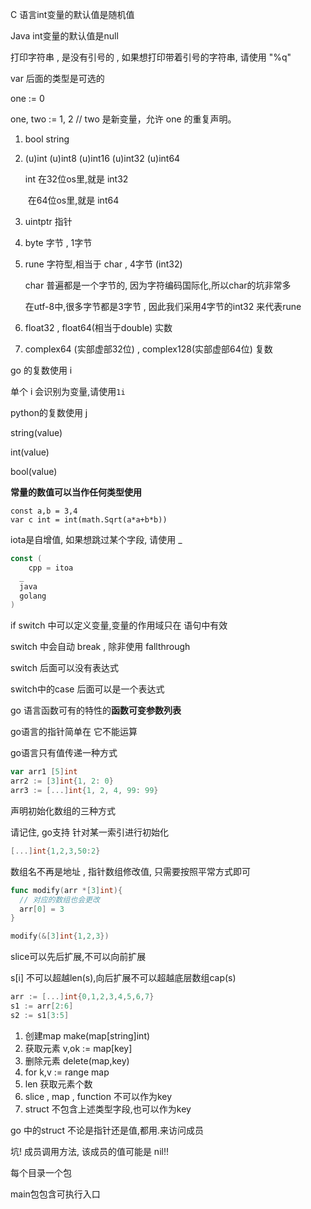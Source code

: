 C 语言int变量的默认值是随机值

Java int变量的默认值是null



打印字符串 , 是没有引号的 , 如果想打印带着引号的字符串, 请使用 "%q"



var 后面的类型是可选的



one := 0

one, two := 1, 2	// two 是新变量，允许 one 的重复声明。





1. bool string

2. (u)int (u)int8 (u)int16 (u)int32 (u)int64

   int 在32位os里,就是 int32

   ​    在64位os里,就是 int64

3. uintptr 指针

4. byte 字节 , 1字节

5. rune 字符型,相当于 char , 4字节 (int32)

   char 普遍都是一个字节的, 因为字符编码国际化,所以char的坑非常多

   在utf-8中,很多字节都是3字节 , 因此我们采用4字节的int32 来代表rune

6. float32 , float64(相当于double)  实数

7. complex64 (实部虚部32位) , complex128(实部虚部64位) 复数

go 的复数使用 i 

单个 i 会识别为变量,请使用`1i`



python的复数使用 j



string(value)

int(value)

bool(value)



**常量的数值可以当作任何类型使用**

```
const a,b = 3,4
var c int = int(math.Sqrt(a*a+b*b))
```



iota是自增值, 如果想跳过某个字段, 请使用 _

```go
const (
	cpp = itoa
  _
  java 
  golang
)
```



if switch 中可以定义变量,变量的作用域只在 语句中有效

switch 中会自动 break , 除非使用 fallthrough

switch 后面可以没有表达式

switch中的case 后面可以是一个表达式



go 语言函数可有的特性的**函数可变参数列表**



go语言的指针简单在 它不能运算



go语言只有值传递一种方式



```go
var arr1 [5]int
arr2 := [3]int{1, 2: 0}
arr3 := [...]int{1, 2, 4, 99: 99}
```

声明初始化数组的三种方式

请记住, go支持 针对某一索引进行初始化

```go
[...]int{1,2,3,50:2}
```



数组名不再是地址 , 指针数组修改值, 只需要按照平常方式即可

```go
func modify(arr *[3]int){
  // 对应的数组也会更改
  arr[0] = 3
}

modify(&[3]int{1,2,3})

```



slice可以先后扩展,不可以向前扩展

s[i] 不可以超越len(s),向后扩展不可以超越底层数组cap(s)

```go
arr := [...]int{0,1,2,3,4,5,6,7}
s1 := arr[2:6]
s2 := s1[3:5]
```



1. 创建map make(map[string]int)
2. 获取元素 v,ok := map[key]
3. 删除元素 delete(map,key)
4. for k,v := range map
5. len 获取元素个数
6. slice , map , function 不可以作为key
7. struct 不包含上述类型字段,也可以作为key



go 中的struct 不论是指针还是值,都用.来访问成员



坑! 成员调用方法, 该成员的值可能是 nil!!



每个目录一个包

main包包含可执行入口